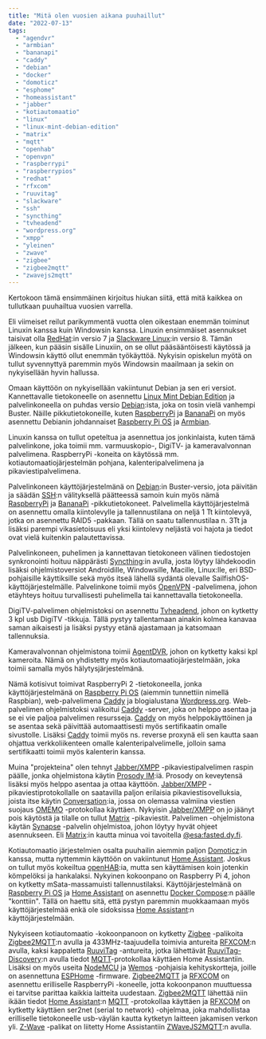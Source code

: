 ```yaml
---
title: "Mitä olen vuosien aikana puuhaillut"
date: "2022-07-13"
tags: 
  - "agendvr"
  - "armbian"
  - "bananapi"
  - "caddy"
  - "debian"
  - "docker"
  - "domoticz"
  - "esphome"
  - "homeassistant"
  - "jabber"
  - "kotiautomaatio"
  - "linux"
  - "linux-mint-debian-edition"
  - "matrix"
  - "mqtt"
  - "openhab"
  - "openvpn"
  - "raspberrypi"
  - "raspberrypios"
  - "redhat"
  - "rfxcom"
  - "ruuvitag"
  - "slackware"
  - "ssh"
  - "syncthing"
  - "tvheadend"
  - "wordpress.org"
  - "xmpp"
  - "yleinen"
  - "zwave"
  - "zigbee"
  - "zigbee2mqtt"
  - "zwavejs2mqtt"
---
```


Kertokoon tämä ensimmäinen kirjoitus hiukan siitä, että mitä kaikkea on tullutkaan puuhailtua vuosien varrella.

Eli viimeiset reilut parikymmentä vuotta olen oikestaan enemmän toiminut Linuxin kanssa kuin Windowsin kanssa. Linuxin ensimmäiset asennukset taisivat olla [RedHat](https://www.redhat.com/en/technologies/linux-platforms/enterprise-linux):in versio 7 ja [Slackware Linux](http://www.slackware.com/):in versio 8. Tämän jälkeen, kun pääsin sisälle Linuxiin, on se ollut pääsääntöisesti käytössä ja Windowsin käyttö ollut enemmän työkäyttöä. Nykyisin opiskelun myötä on tullut syvennyttyä paremmin myös Windowsin maailmaan ja sekin on nykyisellään hyvin hallussa.

Omaan käyttöön on nykyisellään vakiintunut Debian ja sen eri versiot. Kannettavalle tietokoneelle on asennettu [Linux Mint Debian Edition](https://linuxmint.com/download_lmde.php) ja palvelinkoneella on puhdas versio [Debian](https://www.debian.org/):ista, joka on tosin vielä vanhempi Buster. Näille pikkutietokoneille, kuten [RaspberryPi](https://www.raspberrypi.org/) ja [BananaPi](https://www.banana-pi.org/) on myös asennettu Debianin johdannaiset [Raspberry Pi OS](https://www.raspberrypi.com/software/) ja [Armbian](https://www.armbian.com/).

Linuxin kanssa on tullut opeteltua ja asennettua jos jonkinlaista, kuten tämä palvelinkone, joka toimii mm. varmuuskopio-, DigiTV- ja kameravalvonnan palvelimena. RaspberryPi -koneita on käytössä mm. kotiautomaatiojärjestelmän pohjana, kalenteripalvelimena ja pikaviestipalvelimena.

Palvelinkoneen käyttöjärjestelmänä on [Debian](https://www.debian.org/):in Buster-versio, jota päivitän ja säädän [SSH](https://www.linux.fi/wiki/SSH):n välityksellä päätteessä samoin kuin myös nämä [RaspberryPi](https://www.raspberrypi.org/) ja [BananaPi](https://www.banana-pi.org/) -pikkutietokoneet. Palvelimella käyttöjärjestelmä on asennettu omalla kiintolevylle ja tallennustilana on neljä 1 Tt kiintolevyä, jotka on asennettu RAID5 -pakkaan. Tällä on saatu tallennustilaa n. 3Tt ja lisäksi parempi vikasietoisuus eli yksi kiintolevy neljästä voi hajota ja tiedot ovat vielä kuitenkin palautettavissa.

Palvelinkoneen, puhelimen ja kannettavan tietokoneen välinen tiedostojen synkronointi hoituu näppärästi [Syncthing](https://syncthing.net/):in avulla, josta löytyy lähdekoodin lisäksi ohjelmistoversiot Androidille, Windowsille, Macille, Linux:lle, eri BSD-pohjaisille käyttiksille sekä myös itseä lähellä sydäntä olevalle SailfishOS-käyttöjärjestelmälle. Palvelinkone toimii myös [OpenVPN](https://openvpn.net) -palvelimena, johon etäyhteys hoituu turvallisesti puhelimella tai kannettavalla tietokoneella.

DigiTV-palvelimen ohjelmistoksi on asennettu [Tvheadend](https://tvheadend.org/), johon on kytketty 3 kpl usb DigiTV -tikkuja. Tällä pystyy tallentamaan ainakin kolmea kanavaa saman aikaisesti ja lisäksi pystyy etänä ajastamaan ja katsomaan tallennuksia.

Kameravalvonnan ohjelmistona toimii [AgentDVR](https://www.ispyconnect.com/), johon on kytketty kaksi kpl kameroita. Nämä on yhdistetty myös kotiautomaatiojärjestelmään, joka toimii samalla myös hälytysjärjestelmänä.

Nämä kotisivut toimivat RaspberryPi 2 -tietokoneella, jonka käyttöjärjestelmänä on [Raspberry Pi OS](https://www.raspberrypi.com/software/) (aiemmin tunnettiin nimellä Raspbian), web-palvelimena [Caddy](https://caddyserver.com/) ja blogialustana [Wordpress.org](https://wordpress.org/). Web-palvelimen ohjelmistoksi valikoitui [Caddy](https://caddyserver.com/) -server, joka on helppo asentaa ja se ei vie paljoa palvelimen resursseja. [Caddy](https://caddyserver.com/) on myös helppokäyttöinen ja se asentaa sekä päivittää automaattisesti myös sertifikaatin omalle sivustolle. Lisäksi [Caddy](https://caddyserver.com/) toimii myös ns. reverse proxynä eli sen kautta saan ohjattua verkkoliikenteen omalle kalenteripalvelimelle, jolloin sama sertifikaatti toimii myös kalenterin kanssa.

Muina "projekteina" olen tehnyt [Jabber/XMPP](https://www.jabber.org/) -pikaviestipalvelimen raspin päälle, jonka ohjelmistona käytin [Prosody IM](https://prosody.im/):iä. Prosody on keveytensä lisäksi myös helppo asentaa ja ottaa käyttöön. [Jabber/XMPP](https://www.jabber.org/) -pikaviestiprotokollalle on saatavilla paljon erilaisia pikaviestisovelluksia, joista itse käytin [Conversation](https://conversations.im/):ia, jossa on olemassa valmiina viestien suojaus [OMEMO](https://en.wikipedia.org/wiki/OMEMO) -protokollaa käyttäen. Nykyisin [Jabber/XMPP](https://www.jabber.org/) on jo jäänyt pois käytöstä ja tilalle on tullut [Matrix](https://matrix.org/) -pikaviestit. Palvelimen -ohjelmistona käytän [Synapse](https://matrix.org/docs/projects/server/synapse) -palvelin ohjelmistoa, johon löytyy hyvät ohjeet asennukseen. Eli [Matrix](https://matrix.org/):in kautta minua voi tavoitella [@esa:fasted.dy.fi](http://@esa:fasted.dy.fi).

Kotiautomaatio järjestelmien osalta puuhailin aiemmin paljon [Domoticz](https://www.domoticz.com/):in kanssa, mutta nyttemmin käyttöön on vakiintunut [Home Assistant](https://www.home-assistant.io/). Joskus on tullut myös kokeiltua [openHAB](https://www.openhab.org/):ia, mutta sen käyttämisen koin jotenkin kömpelöksi ja hankalaksi. Nykyinen kokoonpano on Raspberry Pi 4, johon on kytketty mSata-massamuisti tallennustilaksi. Käyttöjärjestelmänä on [Raspberry Pi OS](https://www.raspberrypi.com/software/) ja [Home Assistant](https://www.home-assistant.io/) on asennettu [Docker Compose](https://docs.docker.com/compose/):n päälle "konttiin". Tällä on haettu sitä, että pystyn paremmin muokkaamaan myös käyttöjärjestelmää enkä ole sidoksissa [Home Assistant](https://www.home-assistant.io/):n käyttöjärjestelmään.

Nykyiseen kotiautomaatio -kokoonpanoon on kytketty [Zigbee](https://en.wikipedia.org/wiki/Zigbee) -palikoita [Zigbee2MQTT](https://www.zigbee2mqtt.io/):n avulla ja 433MHz-taajuudella toimivia antureita [RFXCOM](http://www.rfxcom.com/en_GB):n avulla, kaksi kappaletta [RuuviTag](https://ruuvi.com/fi/) -antureita, jotka lähettävät [RuuviTag-Discovery](https://github.com/balda/ruuvitag-discovery):n avulla tiedot [MQTT](https://mqtt.org/)\-protokollaa käyttäen Home Assistantiin. Lisäksi on myös useita [NodeMCU](https://www.nodemcu.com/index_en.html) ja [Wemos](https://www.wemos.cc/en/latest/index.html) -pohjaisia kehityskortteja, joille on asennettuna [ESPHome](https://esphome.io/) -firmware. [Zigbee2MQTT](https://www.zigbee2mqtt.io/) ja [RFXCOM](http://www.rfxcom.com/en_GB) on asennettu erilliselle RaspberryPi -koneelle, jotta kokoonpanon muuttuessa ei tarvitse parittaa kaikkia laitteita uudestaan. [Zigbee2MQTT](https://www.zigbee2mqtt.io/) lähettää niin ikään tiedot [Home Assistant](https://www.home-assistant.io/):n [MQTT](https://mqtt.org/) -protokollaa käyttäen ja [RFXCOM](http://www.rfxcom.com/en_GB) on kytketty käyttäen ser2net (serial to network) -ohjelmaa, joka mahdollistaa erilliselle tietokoneelle usb-väylän kautta kytketyn laitteen jakamisen verkon yli. [Z-Wave](https://en.wikipedia.org/wiki/Z-Wave) -palikat on liitetty Home Assistantiin [ZWaveJS2MQTT](https://zwave-js.github.io/zwavejs2mqtt/#/):n avulla.

